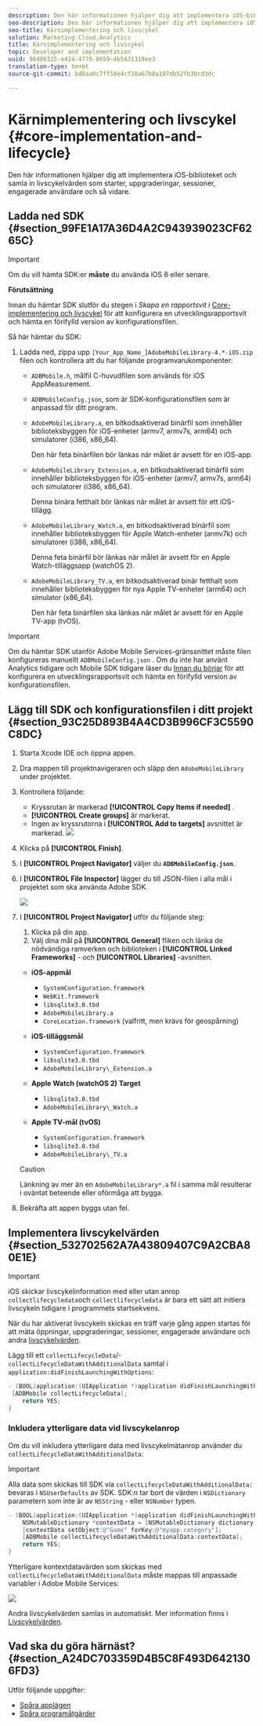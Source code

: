 ```yaml
---
description: Den här informationen hjälper dig att implementera iOS-biblioteket och samla in livscykelvärden som starter, uppgraderingar, sessioner, engagerade användare och så vidare.
seo-description: Den här informationen hjälper dig att implementera iOS-biblioteket och samla in livscykelvärden som starter, uppgraderingar, sessioner, engagerade användare och så vidare.
seo-title: Kärnimplementering och livscykel
solution: Marketing Cloud,Analytics
title: Kärnimplementering och livscykel
topic: Developer and implementation
uuid: 96d06325-e424-4770-8659-4b5431318ee3
translation-type: tm+mt
source-git-commit: bd8aa0c7ff58e4cf28a67b8a107db52fb30cd3dc

---
```



# Kärnimplementering och livscykel {#core-implementation-and-lifecycle}

Den här informationen hjälper dig att implementera iOS-biblioteket och samla in livscykelvärden som starter, uppgraderingar, sessioner, engagerade användare och så vidare.

## Ladda ned SDK {#section_99FE1A17A36D4A2C943939023CF6265C}

>[!IMPORTANT]
>
>Om du vill hämta SDK:er **måste** du använda iOS 6 eller senare.

**Förutsättning**

Innan du hämtar SDK slutför du stegen i *Skapa en rapportsvit* i [Core-implementering och livscykel](/help/ios/getting-started/requirements.md) för att konfigurera en utvecklingsrapportsvit och hämta en förifylld version av konfigurationsfilen.

Så här hämtar du SDK:

1. Ladda ned, zippa upp `[Your_App_Name_]AdobeMobileLibrary-4.*-iOS.zip` filen och kontrollera att du har följande programvarukomponenter:

   * `ADBMobile.h`, målfil C-huvudfilen som används för iOS AppMeasurement.
   * `ADBMobileConfig.json`, som är SDK-konfigurationsfilen som är anpassad för ditt program.
   * `AdobeMobileLibrary.a`, en bitkodsaktiverad binärfil som innehåller biblioteksbyggen för iOS-enheter (armv7, armv7s, arm64) och simulatorer (i386, x86_64).

      Den här feta binärfilen bör länkas när målet är avsett för en iOS-app.

   * `AdobeMobileLibrary_Extension.a`, en bitkodsaktiverad binärfil som innehåller biblioteksbyggen för iOS-enheter (armv7, armv7s, arm64) och simulatorer (i386, x86_64).

      Denna binära fetthalt bör länkas när målet är avsett för ett iOS-tillägg.

   * `AdobeMobileLibrary_Watch.a`, en bitkodsaktiverad binärfil som innehåller biblioteksbyggen för Apple Watch-enheter (armv7k) och simulatorer (i386, x86_64).

      Denna feta binärfil bör länkas när målet är avsett för en Apple Watch-tilläggsapp (watchOS 2).

   * `AdobeMobileLibrary_TV.a`, en bitkodsaktiverad binär fetthalt som innehåller biblioteksbyggen för nya Apple TV-enheter (arm64) och simulator (x86_64).

      Den här feta binärfilen ska länkas när målet är avsett för en Apple TV-app (tvOS).

>[!IMPORTANT]
>
>Om du hämtar SDK utanför Adobe Mobile Services-gränssnittet måste filen konfigureras manuellt `ADBMobileConfig.json` . Om du inte har använt Analytics tidigare och Mobile SDK tidigare läser du [Innan du börjar](/help/ios/getting-started/requirements.md) för att konfigurera en utvecklingsrapportsvit och hämta en förifylld version av konfigurationsfilen.

## Lägg till SDK och konfigurationsfilen i ditt projekt {#section_93C25D893B4A4CD3B996CF3C5590C8DC}

1. Starta Xcode IDE och öppna appen.
1. Dra mappen till projektnavigeraren och släpp den `AdobeMobileLibrary` under projektet.
1. Kontrollera följande:

   * Kryssrutan är markerad **[!UICONTROL Copy Items if needed]** .
   * **[!UICONTROL Create groups]** är markerat.
   * Ingen av kryssrutorna i **[!UICONTROL Add to targets]** avsnittet är markerad.
   ![](assets/step_3.png)

1. Klicka på **[!UICONTROL Finish]**.
1. I **[!UICONTROL Project Navigator]** väljer du **`ADBMobileConfig.json`**.
1. I **[!UICONTROL File Inspector]** lägger du till JSON-filen i alla mål i projektet som ska använda Adobe SDK.

   ![](assets/step_4.png)

1. I **[!UICONTROL Project Navigator]** utför du följande steg:

   1. Klicka på din app.
   1. Välj dina mål på **[!UICONTROL General]** fliken och länka de nödvändiga ramverken och biblioteken i **[!UICONTROL Linked Frameworks]** - och **[!UICONTROL Libraries]** -avsnitten.
   * **iOS-appmål**
      * `SystemConfiguration.framework`
      * `WebKit.framework`
      * `libsqlite3.0.tbd`
      * `AdobeMobileLibrary.a`
      * `CoreLocation.framework` (valfritt, men krävs för geospårning)
   * **iOS-tilläggsmål**

      * `SystemConfiguration.framework`
      * `libsqlite3.0.tbd`
      * `AdobeMobileLibrary\_Extension.a`
   * **Apple Watch (watchOS 2) Target**

      * `libsqlite3.0.tbd`
      * `AdobeMobileLibrary\_Watch.a`
   * **Apple TV-mål (tvOS)**

      * `SystemConfiguration.framework`
      * `libsqlite3.0.tbd`
      * `AdobeMobileLibrary\_TV.a`
   >[!CAUTION]
   >
   > Länkning av mer än en `AdobeMobileLibrary*.a` fil i samma mål resulterar i oväntat beteende eller oförmåga att bygga.

1. Bekräfta att appen byggs utan fel.

## Implementera livscykelvärden {#section_532702562A7A43809407C9A2CBA80E1E}

>[!IMPORTANT]
>
>iOS skickar livscykelinformation med eller utan anrop `collectlifecycledata`och `collectlifecycledata` är bara ett sätt att initiera livscykeln tidigare i programmets startsekvens.

När du har aktiverat livscykeln skickas en träff varje gång appen startas för att mäta öppningar, uppgraderingar, sessioner, engagerade användare och andra [livscykelvärden](/help/ios/metrics.md).

Lägg till ett `collectLifecycleData`/- `collectLifecycleDataWithAdditionalData` samtal i `application:didFinishLaunchingWithOptions`:

```objective-c
- (BOOL)application:(UIApplication *)application didFinishLaunchingWithOptions:(NSDictionary *)launchOptions { 
 [ADBMobile collectLifecycleData]; 
    return YES; 
}
```

### Inkludera ytterligare data vid livscykelanrop

Om du vill inkludera ytterligare data med livscykelmätanrop använder du `collectLifecycleDataWithAdditionalData`:

>[!IMPORTANT]
>
>Alla data som skickas till SDK via `collectLifecycleDataWithAdditionalData:` bevaras i `NSUserDefaults` av SDK. SDK:n tar bort de värden i `NSDictionary` parametern som inte är av `NSString` - eller `NSNumber` typen.

```objective-c
- (BOOL)application:(UIApplication *)application didFinishLaunchingWithOptions:(NSDictionary *)launchOptions { 
    NSMutableDictionary *contextData = [NSMutableDictionary dictionary]; 
    [contextData setObject:@"Game" forKey:@"myapp.category"]; 
    [ADBMobile collectLifecycleDataWithAdditionalData:contextData]; 
    return YES; 
}
```

Ytterligare kontextdatavärden som skickas med `collectLifecycleDataWithAdditionalData` måste mappas till anpassade variabler i Adobe Mobile Services:

![](assets/map-variable-lifecycle.png)

Andra livscykelvärden samlas in automatiskt. Mer information finns i [Livscykelvärden](/help/ios/metrics.md).

## Vad ska du göra härnäst? {#section_A24DC703359D4B5C8F493D6421306FD3}

Utför följande uppgifter:

* [Spåra applägen](/help/ios/analytics-main/states.md)
* [Spåra programåtgärder](/help/ios/analytics-main/actions.md)
